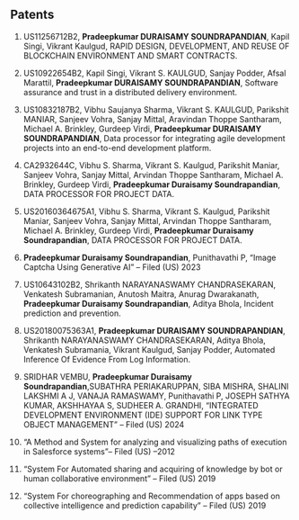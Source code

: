 ## Patents

1. US11256712B2, __Pradeepkumar DURAISAMY SOUNDRAPANDIAN__, Kapil Singi, Vikrant Kaulgud, RAPID DESIGN, DEVELOPMENT, AND REUSE OF BLOCKCHAIN ENVIRONMENT AND SMART CONTRACTS.

1. US10922654B2, Kapil Singi, Vikrant S. KAULGUD, Sanjay Podder, Afsal Marattil, __Pradeepkumar DURAISAMY SOUNDRAPANDIAN__, Software assurance and trust in a distributed delivery environment. 

1. US10832187B2, Vibhu Saujanya Sharma, Vikrant S. KAULGUD, Parikshit MANIAR, Sanjeev Vohra, Sanjay Mittal, Aravindan Thoppe Santharam, Michael A. Brinkley, Gurdeep Virdi, __Pradeepkumar DURAISAMY SOUNDRAPANDIAN__, Data processor for integrating agile development projects into an end-to-end development platform. 

1. CA2932644C, Vibhu S. Sharma, Vikrant S. Kaulgud, Parikshit Maniar, Sanjeev Vohra, Sanjay Mittal, Arvindan Thoppe Santharam, Michael A. Brinkley, Gurdeep Virdi, __Pradeepkumar Duraisamy Soundrapandian__, DATA PROCESSOR FOR PROJECT DATA.
 
1. US20160364675A1, Vibhu S. Sharma, Vikrant S. Kaulgud, Parikshit Maniar, Sanjeev Vohra, Sanjay Mittal, Arvindan Thoppe Santharam, Michael A. Brinkley, Gurdeep Virdi, __Pradeepkumar Duraisamy Soundrapandian__, DATA PROCESSOR FOR PROJECT DATA.

1. __Pradeepkumar Duraisamy Soundrapandian__, Punithavathi P, “Image Captcha Using Generative AI” – Filed (US) 2023

1. US10643102B2, Shrikanth NARAYANASWAMY CHANDRASEKARAN, Venkatesh Subramanian, Anutosh Maitra, Anurag Dwarakanath, __Pradeepkumar Duraisamy Soundrapandian__, Aditya Bhola, Incident prediction and prevention.

1. US20180075363A1, __Pradeepkumar DURAISAMY SOUNDRAPANDIAN__, Shrikanth NARAYANASWAMY CHANDRASEKARAN, Aditya Bhola, Venkatesh Subramania, Vikrant Kaulgud, Sanjay Podder, Automated Inference Of Evidence From Log Information. 

1. SRIDHAR VEMBU, __Pradeepkumar Duraisamy Soundrapandian__,SUBATHRA PERIAKARUPPAN, SIBA MISHRA, SHALINI LAKSHMI A J, VANAJA RAMASWAMY, Punithavathi P, JOSEPH SATHYA KUMAR, AKSHHAYAA S, SUDHEER A. GRANDHI, “INTEGRATED DEVELOPMENT ENVIRONMENT (IDE) SUPPORT FOR LINK TYPE OBJECT MANAGEMENT” – Filed (US) 2024

1. “A Method and System for analyzing and visualizing paths of execution in Salesforce systems”– Filed (US) –2012

1. “System For Automated sharing and acquiring of knowledge by bot or human collaborative environment” – Filed (US) 2019

1. “System For choreographing and Recommendation of apps based on collective intelligence and prediction capability” – Filed (US) 2019
